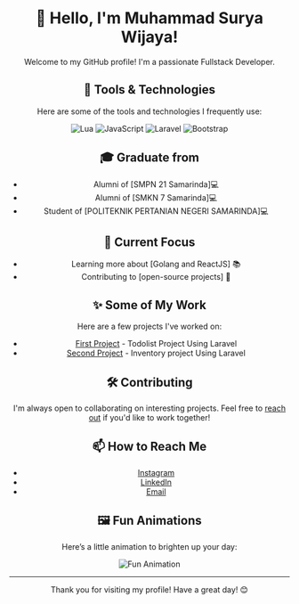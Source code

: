 <div align="center">

# 👋 Hello, I'm Muhammad Surya Wijaya!

Welcome to my GitHub profile! I'm a passionate Fullstack Developer.

## 🔧 Tools & Technologies

Here are some of the tools and technologies I frequently use:

![Lua](https://img.shields.io/badge/Lua-2C2D72?style=for-the-badge&logo=lua&logoColor=white)
![JavaScript](https://img.shields.io/badge/JavaScript-F7DF1C?style=for-the-badge&logo=javascript&logoColor=black)
![Laravel](https://img.shields.io/badge/Laravel-E14F4F?style=for-the-badge&logo=laravel&logoColor=white)
![Bootstrap](https://img.shields.io/badge/Bootstrap-7952B3?style=for-the-badge&logo=bootstrap&logoColor=white)

## 🎓️ Graduate from
- Alumni of [SMPN 21 Samarinda]💻
- Alumni of [SMKN 7 Samarinda]💻
- Student of [POLITEKNIK PERTANIAN NEGERI SAMARINDA]💻

## 🌱 Current Focus
- Learning more about [Golang and ReactJS] 📚
- Contributing to [open-source projects] 🤝

## ✨ Some of My Work

Here are a few projects I've worked on:

- [First Project](https://github.com/jayzajie/Todo-List-Laravel) - Todolist Project Using Laravel
- [Second Project](https://github.com/jayzajie/inventory-app-laravel) - Inventory project Using Laravel

## 🛠️ Contributing

I'm always open to collaborating on interesting projects. Feel free to [reach out](mailto:suryawijaya1147@gmail.com) if you'd like to work together!

## 📫 How to Reach Me

- [Instagram](https://www.instagram.com/suryawijaya_01/)
- [LinkedIn](https://www.linkedin.com/in/muhammad-surya-wijaya-390104286/)
- [Email](mailto:suryawijaya1147@gmail.com)

## 🖼️ Fun Animations

Here’s a little animation to brighten up your day:

<img src="https://media.giphy.com/media/v1.Y2lkPTc5MGI3NjExM3IyeXlrMmJseXRmcmR1Z3JzZGJrbWM1bnQxMHVnaWxycTR4b2d3ciZlcD12MV9naWZzX3NlYXJjaCZjdD1n/bGgsc5mWoryfgKBx1u/giphy.gif" alt="Fun Animation">

---

Thank you for visiting my profile! Have a great day! 😊

</div>
